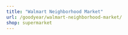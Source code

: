 ```yaml
---
title: "Walmart Neighborhood Market"
url: /goodyear/walmart-neighborhood-market/
shop: supermarket
---
```

